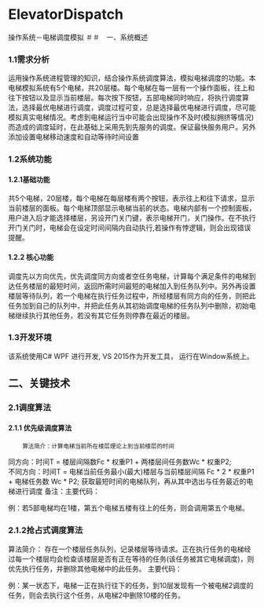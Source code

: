 # ElevatorDispatch
操作系统－电梯调度模拟
＃＃　一、系统概述
### 1.1需求分析
运用操作系统进程管理的知识，结合操作系统调度算法，模拟电梯调度的功能。本电梯模拟系统有5个电梯，共20层楼。每个电梯在每一层有一个操作面板，往上和往下按钮以及显示当前楼层。每次按下按钮，五部电梯同时响应，将执行调度算法，选择最优电梯进行调度，调度过程可变，总是选择最优电梯进行调度，尽可能模拟真实电梯情况。考虑到电梯运行当中可能会出现操作不及时(模拟拥挤等情况)而造成的调度延时，在此基础上采用先到先服务的调度。保证最快服务用户。另外添加设置电梯移动速度和自动等待时间设置

### 1.2系统功能
#### 1.2.1基础功能
共5个电梯，20层楼，每个电梯在每层楼有两个按钮，表示往上和往下请求，显示当前楼层的面板。每个电梯顶部显示电梯当前的状态。电梯内部有一个控制面板，用户进入后才能选择楼层，另设开门关门键，表示电梯开门，关门操作。在不执行开门关门时，电梯会在设定时间间隔内自动执行,若操作有悖逻辑，则会出现错误提醒。
#### 1.2.2 核心功能
调度先以方向优先，优先调度同方向或者空任务电梯，计算每个满足条件的电梯到达任务楼层的最短时间，返回所需时间最短的电梯加入到任务队列中。另外再设置楼层等待队列，若一个电梯在执行任务过程中，所经楼层有同方向的任务，则把此任务加到自己的队列中，并把此任务从其初始调度电梯的任务队列中删除，初始电梯继续执行其他任务，若没有其它任务则停靠在最近的楼层。

### 1.3开发环境
该系统使用C# WPF	进行开发, VS 2015作为开发工具， 运行在Window系统上。

## 二、关键技术
### 2.1调度算法	
#### 2.1.1 优先级调度算法
		算法简介：计算电梯当前所在楼层理论上到当前楼层的时间
同方向：时间T = 楼层间隔数Fc * 权重P1 + 两楼层间任务数Wc * 权重P2;  
不同方向：时间T = 电梯当前任务最小(最大)楼层与当前楼层间隔 Fc * 2 * 权重P1 + 电梯任务数 Wc * P2;
		获取最短时间的电梯队列，再从其中选出与任务最近的电梯进行调度
		备注：主要代码：



例：若5部电梯均在1楼，第五个电梯五楼有往上的任务，则会调用第五个电梯。
### 2.1.2抢占式调度算法
算法简介： 存在一个楼层任务队列，记录楼层等待请求。正在执行任务的电梯经过每一个楼层均会检查该楼层是否有正在等待的任务(该任务被其它电梯调度)，则优先执行任务，并删除其他电梯中的此任务。
主要代码：


例：某一状态下，电梯一正在执行往下的任务，到10层发现有一个被电梯2调度的任务，则会去执行这个任务，从电梯2中删除10楼的任务。
